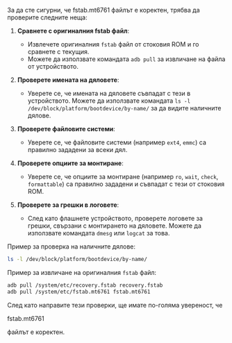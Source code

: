За да сте сигурни, че fstab.mt6761 файлът е коректен, трябва да проверите следните неща:

1. **Сравнете с оригиналния fstab файл**:
   - Извлечете оригиналния `fstab` файл от стоковия ROM и го сравнете с текущия.
   - Можете да използвате командата `adb pull` за извличане на файла от устройството.

2. **Проверете имената на дяловете**:
   - Уверете се, че имената на дяловете съвпадат с тези в устройството. Можете да използвате командата `ls -l /dev/block/platform/bootdevice/by-name/` за да видите наличните дялове.

3. **Проверете файловите системи**:
   - Уверете се, че файловите системи (например `ext4`, `emmc`) са правилно зададени за всеки дял.

4. **Проверете опциите за монтиране**:
   - Уверете се, че опциите за монтиране (например `ro`, `wait`, `check`, `formattable`) са правилно зададени и съвпадат с тези от стоковия ROM.

5. **Проверете за грешки в логовете**:
   - След като флашнете устройството, проверете логовете за грешки, свързани с монтирането на дяловете. Можете да използвате командата `dmesg` или `logcat` за това.

Пример за проверка на наличните дялове:
```bash
ls -l /dev/block/platform/bootdevice/by-name/
```

Пример за извличане на оригиналния `fstab` файл:
```bash
adb pull /system/etc/recovery.fstab recovery.fstab
adb pull /system/etc/fstab.mt6761 fstab.mt6761
```

След като направите тези проверки, ще имате по-голяма увереност, че

fstab.mt6761

 файлът е коректен.